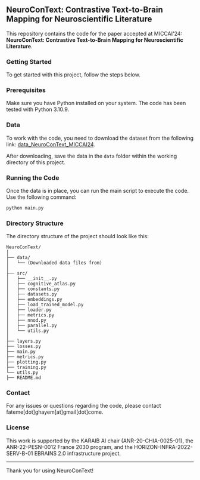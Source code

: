 
## NeuroConText: Contrastive Text-to-Brain Mapping for Neuroscientific Literature

This repository contains the code for the paper accepted at MICCAI'24:
**NeuroConText: Contrastive Text-to-Brain Mapping for Neuroscientific Literature**.

### Getting Started

To get started with this project, follow the steps below.

### Prerequisites

Make sure you have Python installed on your system. The code has been tested with Python 3.10.9. 

### Data

To work with the code, you need to download the dataset from the following link: 
[data_NeuroConText_MICCAI24](https://zenodo.org/records/14169410?token=eyJhbGciOiJIUzUxMiJ9.eyJpZCI6ImM0NmUwMWZhLWVmYzQtNDUxZS05NTg3LWJjZDdhZGY5MGRiYyIsImRhdGEiOnt9LCJyYW5kb20iOiI3MDlhYjYwYWYwN2Q1Y2JmYWU0MjE0NTFlNGYzMTQxZiJ9.p7EhGnpNIBN73FOn-L5MmQ9Dz5Cx86Y9x7kZWUyVz_fTp_lLxEEb21c4aBC-wb9Fbyg7dF8r1uHycu2I_dZBXw).

After downloading, save the data in the `data` folder within the working directory of this project.

### Running the Code

Once the data is in place, you can run the main script to execute the code. Use the following command:

```bash
python main.py
```

### Directory Structure

The directory structure of the project should look like this:

```
NeuroConText/
│
├── data/
│   └── (Downloaded data files from)
│
├── src/
│   ├── __init__.py
│   ├── cognitive_atlas.py
│   ├── constants.py
│   ├── datasets.py
│   ├── embeddings.py
│   ├── load_trained_model.py
│   ├── loader.py
│   ├── metrics.py
│   ├── nnod.py
│   ├── parallel.py
│   └── utils.py
│
├── layers.py
├── losses.py
├── main.py
├── metrics.py
├── plotting.py
├── training.py
└── utils.py
├── README.md

```

### Contact

For any issues or questions regarding the code, please contact fateme[dot]ghayem[at]gmail[dot]come.

### License

This work is supported by the KARAIB AI chair (ANR-20-CHIA-0025-01), the ANR-22-PESN-0012 France 2030 program, and the HORIZON-INFRA-2022-SERV-B-01 EBRAINS 2.0 infrastructure project.

---

Thank you for using NeuroConText!
